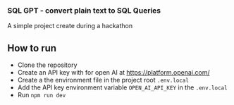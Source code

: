 ### SQL GPT - convert plain text to SQL Queries

A simple project create during a hackathon

## How to run

- Clone the repository
- Create an API key with for open AI at https://platform.openai.com/
- Create a the environment file in the project root `.env.local`
- Add the API key environment variable `OPEN_AI_API_KEY` in the `.env.local`
- Run `npm run dev`
